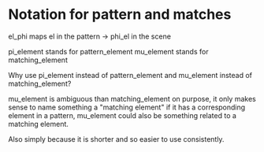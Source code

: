 # Notation for pattern and matches

el_phi maps el in the pattern -> phi_el in the scene

pi_element stands for pattern_element
mu_element stands for matching_element

Why use pi_element instead of pattern_element and mu_element instead 
of matching_element?

mu_element is ambiguous than matching_element on purpose, it only makes
sense to name something a "matching element" if it has a corresponding 
element in a pattern, mu_element could also be something related to
a matching element.

Also simply because it is shorter and so easier to use consistently.